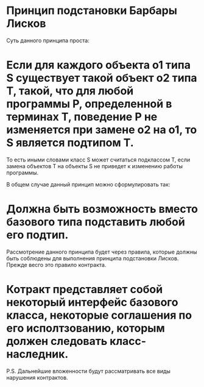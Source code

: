 # Принцип подстановки Барбары Лисков

Суть данного принципа проста:
# Если для каждого объекта o1 типа S существует такой объект o2 типа T, такой, что для любой программы P, определенной в терминах T, поведение P не изменяется при замене o2 на o1, то S является подтипом T.

То есть иными словами класс S может считаться подклассом T, если замена объектов T на объекты S не приведет к изменению работы программы.

В общем случае данный принцип можно сформулировать так:

# Должна быть возможность вместо базового типа подставить любой его подтип.

Рассмотрение данного принципа будет через правила, которые должны быть соблюдены для выполнения принципа подстановки Лисков. Прежде весго это правило контракта.

# Котракт представляет собой некоторый интерфейс базового класса, некоторые соглашения по его исполтзованию, которым должен следовать класс-наследник.

P.S. Дальнейшие вложенности будут рассматривать все виды нарушения контрактов.
